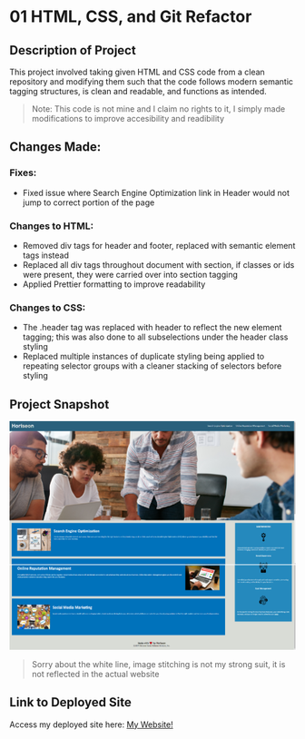 # 01 HTML, CSS, and Git Refactor

## Description of Project

This project involved taking given HTML and CSS code from a clean repository and modifying them such that the code follows modern semantic tagging structures, is clean and readable, and functions as intended.

> Note: This code is not mine and I claim no rights to it, I simply made modifications to improve accesibility and readibility

## Changes Made:

### Fixes:

- Fixed issue where Search Engine Optimization link in Header would not jump to correct portion of the page

### Changes to HTML:

- Removed div tags for header and footer, replaced with semantic element tags instead
- Replaced all div tags throughout document with section, if classes or ids were present, they were carried over into section tagging
- Applied Prettier formatting to improve readability

### Changes to CSS:

- The .header tag was replaced with header to reflect the new element tagging; this was also done to all subselections under the header class styling
- Replaced multiple instances of duplicate styling being applied to repeating selector groups with a cleaner stacking of selectors before styling

## Project Snapshot

![An image showing a screenshot of my refactored website](./assets/images/my_mockup.png)

> Sorry about the white line, image stitching is not my strong suit, it is not reflected in the actual website
 
## Link to Deployed Site

Access my deployed site here: [My Website!](https://v1brance.github.io/html-css-practice/)

